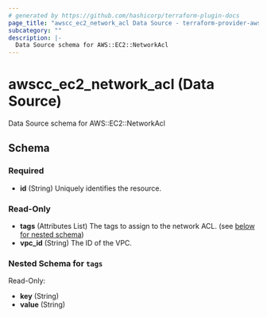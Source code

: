 ```yaml
---
# generated by https://github.com/hashicorp/terraform-plugin-docs
page_title: "awscc_ec2_network_acl Data Source - terraform-provider-awscc"
subcategory: ""
description: |-
  Data Source schema for AWS::EC2::NetworkAcl
---
```


# awscc_ec2_network_acl (Data Source)

Data Source schema for AWS::EC2::NetworkAcl



<!-- schema generated by tfplugindocs -->
## Schema

### Required

- **id** (String) Uniquely identifies the resource.

### Read-Only

- **tags** (Attributes List) The tags to assign to the network ACL. (see [below for nested schema](#nestedatt--tags))
- **vpc_id** (String) The ID of the VPC.

<a id="nestedatt--tags"></a>
### Nested Schema for `tags`

Read-Only:

- **key** (String)
- **value** (String)


